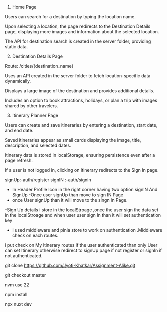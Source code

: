 
<!-- Project Description := -->

1. Home Page

Users can search for a destination by typing the location name.

Upon selecting a location, the page redirects to the Destination Details page, displaying more images and information about the selected location.

The API for destination search is created in the server folder, providing static data.

2. Destination Details Page

Route: /cities/{destination_name}

Uses an API created in the server folder to fetch location-specific data dynamically.

Displays a large image of the destination and provides additional details.

Includes an option to book attractions, holidays, or plan a trip with images shared by other travelers.

3. Itinerary Planner Page

Users can create and save itineraries by entering a destination, start date, and end date.

Saved itineraries appear as small cards displaying the image, title, description, and selected dates.

Itinerary data is stored in localStorage, ensuring persistence even after a page refresh.

If a user is not logged in, clicking on Itinerary redirects to the Sign In page.

 

<!-- All pages are Mobile responsive. -->

<!-- For Authentication :- -->

signUp:-auth/register
signIN :-auth/signin

- In Header Profile Icon in the right corner having two option signIN And SignUp
-Once user signUp than move to sign IN Page
- once User signUp than it will move to the singn In Page.

-Sign Up details i store in the localStroage ,once the user sign the data set in the localStroage and when user user sign In than it will set authentication key

- I used middleware and pinia store to work on authentication .Middleware check on each routes.

i put check on My Itinerary routes if the user authenticated than only User can set Itinerary otherwise redirect to signUp page if not register or signIn if not authenticated.


<!-- clone the assignment -->
git clone https://github.com/Jyoti-Khatkar/Assignment-Alike.git

<!-- checkout branch -->
git checkout master

<!-- if have nvm :- -->
<!-- Use the latest version of node -->
nvm use 22

<!-- install the dependemcies of project -->
npm install

<!-- to run the application use -->
npx nuxt dev
